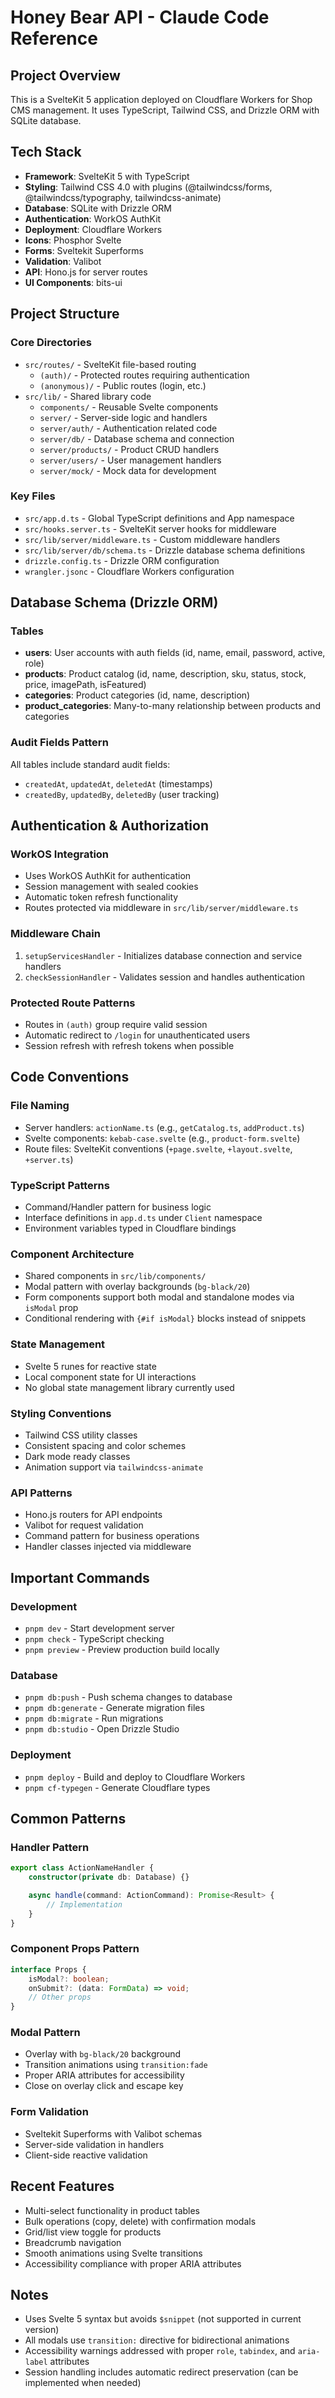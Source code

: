 # Honey Bear API - Claude Code Reference

## Project Overview
This is a SvelteKit 5 application deployed on Cloudflare Workers for Shop CMS management. It uses TypeScript, Tailwind CSS, and Drizzle ORM with SQLite database.

## Tech Stack
- **Framework**: SvelteKit 5 with TypeScript
- **Styling**: Tailwind CSS 4.0 with plugins (@tailwindcss/forms, @tailwindcss/typography, tailwindcss-animate)
- **Database**: SQLite with Drizzle ORM
- **Authentication**: WorkOS AuthKit
- **Deployment**: Cloudflare Workers
- **Icons**: Phosphor Svelte
- **Forms**: Sveltekit Superforms
- **Validation**: Valibot
- **API**: Hono.js for server routes
- **UI Components**: bits-ui

## Project Structure

### Core Directories
- `src/routes/` - SvelteKit file-based routing
  - `(auth)/` - Protected routes requiring authentication
  - `(anonymous)/` - Public routes (login, etc.)
- `src/lib/` - Shared library code
  - `components/` - Reusable Svelte components
  - `server/` - Server-side logic and handlers
  - `server/auth/` - Authentication related code
  - `server/db/` - Database schema and connection
  - `server/products/` - Product CRUD handlers
  - `server/users/` - User management handlers
  - `server/mock/` - Mock data for development

### Key Files
- `src/app.d.ts` - Global TypeScript definitions and App namespace
- `src/hooks.server.ts` - SvelteKit server hooks for middleware
- `src/lib/server/middleware.ts` - Custom middleware handlers
- `src/lib/server/db/schema.ts` - Drizzle database schema definitions
- `drizzle.config.ts` - Drizzle ORM configuration
- `wrangler.jsonc` - Cloudflare Workers configuration

## Database Schema (Drizzle ORM)

### Tables
- **users**: User accounts with auth fields (id, name, email, password, active, role)
- **products**: Product catalog (id, name, description, sku, status, stock, price, imagePath, isFeatured)
- **categories**: Product categories (id, name, description)
- **product_categories**: Many-to-many relationship between products and categories

### Audit Fields Pattern
All tables include standard audit fields:
- `createdAt`, `updatedAt`, `deletedAt` (timestamps)
- `createdBy`, `updatedBy`, `deletedBy` (user tracking)

## Authentication & Authorization

### WorkOS Integration
- Uses WorkOS AuthKit for authentication
- Session management with sealed cookies
- Automatic token refresh functionality
- Routes protected via middleware in `src/lib/server/middleware.ts`

### Middleware Chain
1. `setupServicesHandler` - Initializes database connection and service handlers
2. `checkSessionHandler` - Validates session and handles authentication

### Protected Route Patterns
- Routes in `(auth)` group require valid session
- Automatic redirect to `/login` for unauthenticated users
- Session refresh with refresh tokens when possible

## Code Conventions

### File Naming
- Server handlers: `actionName.ts` (e.g., `getCatalog.ts`, `addProduct.ts`)
- Svelte components: `kebab-case.svelte` (e.g., `product-form.svelte`)
- Route files: SvelteKit conventions (`+page.svelte`, `+layout.svelte`, `+server.ts`)

### TypeScript Patterns
- Command/Handler pattern for business logic
- Interface definitions in `app.d.ts` under `Client` namespace
- Environment variables typed in Cloudflare bindings

### Component Architecture
- Shared components in `src/lib/components/`
- Modal pattern with overlay backgrounds (`bg-black/20`)
- Form components support both modal and standalone modes via `isModal` prop
- Conditional rendering with `{#if isModal}` blocks instead of snippets

### State Management
- Svelte 5 runes for reactive state
- Local component state for UI interactions
- No global state management library currently used

### Styling Conventions
- Tailwind CSS utility classes
- Consistent spacing and color schemes
- Dark mode ready classes
- Animation support via `tailwindcss-animate`

### API Patterns
- Hono.js routers for API endpoints
- Valibot for request validation
- Command pattern for business operations
- Handler classes injected via middleware

## Important Commands

### Development
- `pnpm dev` - Start development server
- `pnpm check` - TypeScript checking
- `pnpm preview` - Preview production build locally

### Database
- `pnpm db:push` - Push schema changes to database
- `pnpm db:generate` - Generate migration files
- `pnpm db:migrate` - Run migrations
- `pnpm db:studio` - Open Drizzle Studio

### Deployment
- `pnpm deploy` - Build and deploy to Cloudflare Workers
- `pnpm cf-typegen` - Generate Cloudflare types

## Common Patterns

### Handler Pattern
```typescript
export class ActionNameHandler {
    constructor(private db: Database) {}

    async handle(command: ActionCommand): Promise<Result> {
        // Implementation
    }
}
```

### Component Props Pattern
```typescript
interface Props {
    isModal?: boolean;
    onSubmit?: (data: FormData) => void;
    // Other props
}
```

### Modal Pattern
- Overlay with `bg-black/20` background
- Transition animations using `transition:fade`
- Proper ARIA attributes for accessibility
- Close on overlay click and escape key

### Form Validation
- Sveltekit Superforms with Valibot schemas
- Server-side validation in handlers
- Client-side reactive validation

## Recent Features
- Multi-select functionality in product tables
- Bulk operations (copy, delete) with confirmation modals
- Grid/list view toggle for products
- Breadcrumb navigation
- Smooth animations using Svelte transitions
- Accessibility compliance with proper ARIA attributes

## Notes
- Uses Svelte 5 syntax but avoids `$snippet` (not supported in current version)
- All modals use `transition:` directive for bidirectional animations
- Accessibility warnings addressed with proper `role`, `tabindex`, and `aria-label` attributes
- Session handling includes automatic redirect preservation (can be implemented when needed)